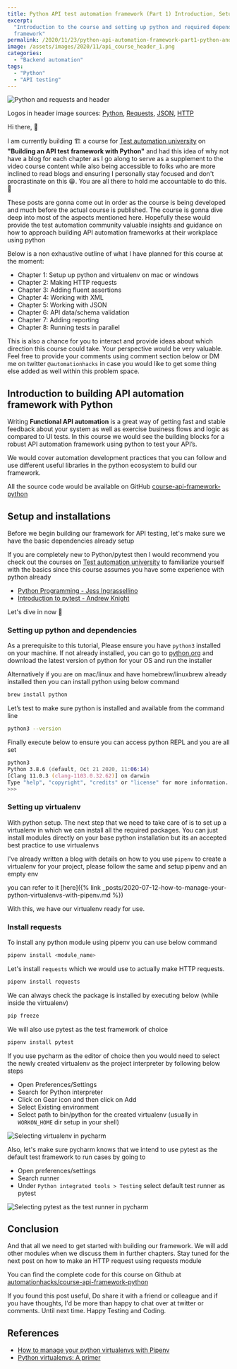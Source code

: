 ```yaml
---
title: Python API test automation framework (Part 1) Introduction, Setup and Installation
excerpt:
  "Introduction to the course and setting up python and required dependencies for building an API
  framework"
permalink: /2020/11/23/python-api-automation-framework-part1-python-and-dependencies-setup
image: /assets/images/2020/11/api_course_header_1.png
categories:
  - "Backend automation"
tags:
  - "Python"
  - "API testing"
---
```


![Python and requests and header](/assets/images/2020/11/api_course_header_1.png)

Logos in header image sources:
[Python](https://commons.wikimedia.org/wiki/File:Python-logo-notext.svg),
[Requests](https://en.wikipedia.org/wiki/File:Requests_Python_Logo.png),
[JSON](https://en.wikipedia.org/wiki/JSON),
[HTTP](https://commons.wikimedia.org/wiki/File:HTTP_logo.svg)

Hi there, 👋

I am currently building 🏗️ a course for
[Test automation university](https://testautomationu.applitools.com/) on **"Building an API test**
**framework with Python"** and had this idea of why not have a blog for each chapter as I go along
to serve as a supplement to the video course content while also being accessible to folks who are
more inclined to read blogs and ensuring I personally stay focused and don't procrastinate on this
😁. You are all there to hold me accountable to do this. 🤝

These posts are gonna come out in order as the course is being developed and much before the actual
course is published. The course is gonna dive deep into most of the aspects mentioned here.
Hopefully these would provide the test automation community valuable insights and guidance on how to
approach building API automation frameworks at their workplace using python

Below is a non exhaustive outline of what I have planned for this course at the moment:

- Chapter 1: Setup up python and virtualenv on mac or windows
- Chapter 2: Making HTTP requests
- Chapter 3: Adding fluent assertions
- Chapter 4: Working with XML
- Chapter 5: Working with JSON
- Chapter 6: API data/schema validation
- Chapter 7: Adding reporting
- Chapter 8: Running tests in parallel

This is also a chance for you to interact and provide ideas about which direction this course could
take. Your perspective would be very valuable. Feel free to provide your comments using comment
section below or DM me on twitter `@automationhacks` in case you would like to get some thing else
added as well within this problem space.

## Introduction to building API automation framework with Python

Writing **Functional API automation** is a great way of getting fast and stable feedback about your
system as well as exercise business flows and logic as compared to UI tests. In this course we would
see the building blocks for a robust API automation framework using python to test your API’s.

We would cover automation development practices that you can follow and use different useful
libraries in the python ecosystem to build our framework.

All the source code would be available on GitHub
[course-api-framework-python](https://github.com/automationhacks/course-api-framework-python)

## Setup and installations

Before we begin building our framework for API testing, let's make sure we have the basic
dependencies already setup

If you are completely new to Python/pytest then I would recommend you check out the courses on
[Test automation university](https://testautomationu.applitools.com/) to familiarize yourself with
the basics since this course assumes you have some experience with python already

- [Python Programming - Jess Ingrassellino](https://testautomationu.applitools.com/python-tutorial/)
- [Introduction to pytest - Andrew Knight](https://testautomationu.applitools.com/pytest-tutorial/)

Let's dive in now 🤿

### Setting up python and dependencies

As a prerequisite to this tutorial, Please ensure you have `python3` installed on your machine. If
not already installed, you can go to [python.org](https://www.python.org/downloads/) and download
the latest version of python for your OS and run the installer

Alternatively if you are on mac/linux and have homebrew/linuxbrew already installed then you can
install python using below command

```zsh
brew install python
```

Let’s test to make sure python is installed and available from the command line

```zsh
python3 --version
```

Finally execute below to ensure you can access python REPL and you are all set

```zsh
python3
Python 3.8.6 (default, Oct 21 2020, 11:06:14)
[Clang 11.0.3 (clang-1103.0.32.62)] on darwin
Type "help", "copyright", "credits" or "license" for more information.
>>>
```

### Setting up virtualenv

With python setup. The next step that we need to take care of is to set up a virtualenv in which we
can install all the required packages. You can just install modules directly on your base python
installation but its an accepted best practice to use virtualenvs

I've already written a blog with details on how to you use `pipenv` to create a virtualenv for your
project, please follow the same and setup pipenv and an empty env

you can refer to it
[here]({% link _posts/2020-07-12-how-to-manage-your-python-virtualenvs-with-pipenv.md %})

With this, we have our virtualenv ready for use.

### Install requests

To install any python module using pipenv you can use below command

```zsh
pipenv install <module_name>
```

Let's install `requests` which we would use to actually make HTTP requests.

```zsh
pipenv install requests
```

We can always check the package is installed by executing below (while inside the virtualenv)

```zsh
pip freeze
```

We will also use pytest as the test framework of choice

```zsh
pipenv install pytest
```

If you use pycharm as the editor of choice then you would need to select the newly created
virtualenv as the project interpreter by following below steps

- Open Preferences/Settings
- Search for Python interpreter
- Click on Gear icon and then click on Add
- Select Existing environment
- Select path to bin/python for the created virtualenv (usually in `WORKON_HOME` dir setup in your
  shell)

![Selecting virtualenv in pycharm](/assets/images/2020/11/select_virtualenv_in_pycharm.png)

Also, let's make sure pycharm knows that we intend to use pytest as the default test framework to
run cases by going to

- Open preferences/settings
- Search runner
- Under `Python integrated tools > Testing` select default test runner as pytest

![Selecting pytest as the test runner in pycharm](/assets/images/2020/11/select_pytest.png)

## Conclusion

And that all we need to get started with building our framework. We will add other modules when we
discuss them in further chapters. Stay tuned for the next post on how to make an HTTP request using
requests module

You can find the complete code for this course on Github at
[automationhacks/course-api-framework-python](https://github.com/automationhacks/course-api-framework-python)

If you found this post useful, Do share it with a friend or colleague and if you have thoughts, I'd
be more than happy to chat over at twitter or comments. Until next time. Happy Testing and Coding.

## References

- [How to manage your python virtualenvs with Pipenv](https://automationhacks.io/2020/07/12/how-to-manage-your-python-virtualenvs-with-pipenv/)
- [Python virtualenvs: A primer](https://realpython.com/python-virtual-environments-a-primer/)
